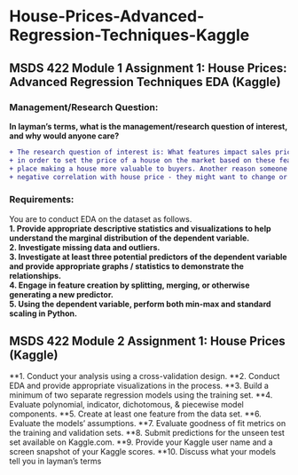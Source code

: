 # House-Prices-Advanced-Regression-Techniques-Kaggle
## MSDS 422 Module 1 Assignment 1: House Prices: Advanced Regression Techniques EDA (Kaggle) 
### Management/Research Question:
**In layman’s terms, what is the management/research question of interest, and why would anyone care?**<br>
```diff
+ The research question of interest is: What features impact sales price? Someone might care about this
+ in order to set the price of a house on the market based on these features knowing that, for example, a fire
+ place making a house more valuable to buyers. Another reason someone might care is if a certain feature has a
+ negative correlation with house price - they might want to change or spin that feature for the sale.
```
### Requirements:
You are to conduct EDA on the dataset as follows. <br>
**1. Provide appropriate descriptive statistics and visualizations to help understand the marginal distribution of the dependent variable.**<br>
**2. Investigate missing data and outliers.**<br>
**3. Investigate at least three potential predictors of the dependent variable and provide appropriate graphs / statistics to demonstrate the relationships.**<br>
**4. Engage in feature creation by splitting, merging, or otherwise generating a new predictor.**<br>
**5. Using the dependent variable, perform both min-max and standard scaling in Python.**<br>

## MSDS 422 Module 2 Assignment 1: House Prices (Kaggle)
**1. Conduct your analysis using a cross-validation design.
**2. Conduct EDA and provide appropriate visualizations in the process.
**3. Build a minimum of two separate regression models using the training set.
**4. Evaluate polynomial, indicator, dichotomous, & piecewise model components.
**5. Create at least one feature from the data set.
**6. Evaluate the models’ assumptions.
**7. Evaluate goodness of fit metrics on the training and validation sets.
**8. Submit predictions for the unseen test set available on Kaggle.com.
**9. Provide your Kaggle user name and a screen snapshot of your Kaggle scores.
**10. Discuss what your models tell you in layman’s terms

